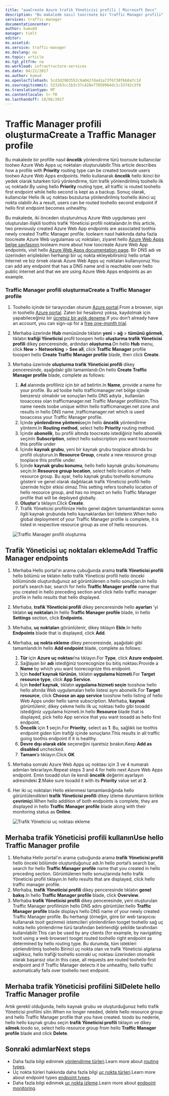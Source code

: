 ```yaml
---
title: "aaaCreate Azure trafik Yöneticisi profili | Microsoft Docs"
description: "Bu makalede nasıl toocreate bir Traffic Manager profili"
services: traffic-manager
documentationcenter: 
author: kumudd
manager: timlt
editor: 
ms.assetid: 
ms.service: traffic-manager
ms.devlang: na
ms.topic: article
ms.tgt_pltfrm: na
ms.workload: infrastructure-services
ms.date: 04/21/2017
ms.author: kumud
ms.openlocfilehash: 5cd3d2903552c9a0427da41a73f6f38f6b0afc1d
ms.sourcegitcommit: 523283cc1b3c37c428e77850964dc1c33742c5f0
ms.translationtype: MT
ms.contentlocale: tr-TR
ms.lasthandoff: 10/06/2017
---
```

# <a name="create-a-traffic-manager-profile"></a><span data-ttu-id="5b5a2-103">Traffic Manager profili oluşturma</span><span class="sxs-lookup"><span data-stu-id="5b5a2-103">Create a Traffic Manager profile</span></span>

<span data-ttu-id="5b5a2-104">Bu makalede bir profille nasıl **öncelik** yönlendirme türü tooroute kullanıcılar tootwo Azure Web Apps uç noktaları oluşturulabilir.</span><span class="sxs-lookup"><span data-stu-id="5b5a2-104">This article describes how a profile with **Priority** routing type can be created tooroute users tootwo Azure Web Apps endpoints.</span></span> <span data-ttu-id="5b5a2-105">Hello kullanarak **öncelik** hello ikinci bir yedek olarak tutarken türü yönlendirme, tüm trafik yönlendirilmiş toohello ilk uç noktadır.</span><span class="sxs-lookup"><span data-stu-id="5b5a2-105">By using hello **Priority** routing type, all traffic is routed toohello first endpoint while hello second is kept as a backup.</span></span> <span data-ttu-id="5b5a2-106">Sonuç olarak, kullanıcılar Hello ilk uç noktası bozulursa yönlendirilmiş toohello ikinci uç nokta olabilir.</span><span class="sxs-lookup"><span data-stu-id="5b5a2-106">As a result, users can be routed toohello second endpoint if hello first endpoint becomes unhealthy.</span></span>

<span data-ttu-id="5b5a2-107">Bu makalede, iki önceden oluşturulmuş Azure Web uygulaması yeni oluşturulan ilişkili toothis trafik Yöneticisi profili noktalarıdır.</span><span class="sxs-lookup"><span data-stu-id="5b5a2-107">In this article, two previously created Azure Web App endpoints are associated toothis newly created Traffic Manager profile.</span></span> <span data-ttu-id="5b5a2-108">toolearn nasıl hakkında daha fazla toocreate Azure Web uygulaması uç noktaları, ziyaret hello [Azure Web Apps belge sayfasının](https://docs.microsoft.com/azure/app-service-web/).</span><span class="sxs-lookup"><span data-stu-id="5b5a2-108">toolearn more about how toocreate Azure Web App endpoints, visit hello [Azure Web Apps documentation page](https://docs.microsoft.com/azure/app-service-web/).</span></span> <span data-ttu-id="5b5a2-109">Bir DNS adı ve üzerinden erişilebilen herhangi bir uç nokta ekleyebilirsiniz hello ortak Internet ve biz örnek olarak Azure Web Apps uç noktaları kullanıyoruz.</span><span class="sxs-lookup"><span data-stu-id="5b5a2-109">You can add any endpoint that has a DNS name and is reachable over hello public internet and that we are using Azure Web Apps endpoints as an example.</span></span>

### <a name="create-a-traffic-manager-profile"></a><span data-ttu-id="5b5a2-110">Traffic Manager profili oluşturma</span><span class="sxs-lookup"><span data-stu-id="5b5a2-110">Create a Traffic Manager profile</span></span>
1. <span data-ttu-id="5b5a2-111">Toohello içinde bir tarayıcıdan oturum [Azure portal](http://portal.azure.com).</span><span class="sxs-lookup"><span data-stu-id="5b5a2-111">From a browser, sign in toohello [Azure portal](http://portal.azure.com).</span></span> <span data-ttu-id="5b5a2-112">Zaten bir hesabınız yoksa, kaydolmak için yapabileceğiniz bir [ücretsiz bir aylık deneme](https://azure.microsoft.com/free/).</span><span class="sxs-lookup"><span data-stu-id="5b5a2-112">If you don’t already have an account, you can sign-up for a [free one-month trial](https://azure.microsoft.com/free/).</span></span> 
2. <span data-ttu-id="5b5a2-113">Merhaba üzerinde **Hub** menüsünde tıklatın **yeni** > **ağ** > **tümünü görmek**, tıklatın **trafiği Yöneticisi** profil tooopen hello **oluşturma trafik Yöneticisi profili** dikey penceresinde, ardından **oluşturma**.</span><span class="sxs-lookup"><span data-stu-id="5b5a2-113">On hello **Hub** menu, click **New** > **Networking** > **See all**, click **Traffic Manager** profile tooopen hello **Create Traffic Manager profile** blade, then click **Create**.</span></span>
3. <span data-ttu-id="5b5a2-114">Merhaba üzerinde **oluşturma trafik Yöneticisi profili** dikey penceresinde, aşağıdaki gibi tamamlandı:</span><span class="sxs-lookup"><span data-stu-id="5b5a2-114">On hello **Create Traffic Manager profile** blade, complete as follows:</span></span>
    1. <span data-ttu-id="5b5a2-115">**Ad** alanında profiliniz için bir ad belirtin.</span><span class="sxs-lookup"><span data-stu-id="5b5a2-115">In **Name**, provide a name for your profile.</span></span> <span data-ttu-id="5b5a2-116">Bu ad toobe hello trafficmanager.net bölge içinde benzersiz olmalıdır ve sonuçları hello DNS adıyla <name>, kullanılan tooaccess olan trafficmanager.net Traffic Manager profilinizin.</span><span class="sxs-lookup"><span data-stu-id="5b5a2-116">This name needs toobe unique within hello trafficmanager.net zone and results in hello DNS name <name>,trafficmanager.net which is used tooaccess your Traffic Manager profile.</span></span>
    2. <span data-ttu-id="5b5a2-117">İçinde **yönlendirme yöntemi**seçin hello **öncelik** yönlendirme yöntemi.</span><span class="sxs-lookup"><span data-stu-id="5b5a2-117">In **Routing method**, select hello **Priority** routing method.</span></span>
    3. <span data-ttu-id="5b5a2-118">İçinde **abonelik**, bu profili altında toocreate istediğiniz hello abonelik seçin</span><span class="sxs-lookup"><span data-stu-id="5b5a2-118">In **Subscription**, select hello subscription you want toocreate this profile under</span></span>
    4. <span data-ttu-id="5b5a2-119">İçinde **kaynak grubu**, yeni bir kaynak grubu tooplace altında bu profili oluşturun.</span><span class="sxs-lookup"><span data-stu-id="5b5a2-119">In **Resource Group**, create a new resource group tooplace this profile under.</span></span>
    5. <span data-ttu-id="5b5a2-120">İçinde **kaynak grubu konumu**, hello hello kaynak grubu konumunu seçin.</span><span class="sxs-lookup"><span data-stu-id="5b5a2-120">In **Resource group location**, select hello location of hello resource group.</span></span> <span data-ttu-id="5b5a2-121">Bu ayar, hello kaynak grubu toohello konumunu gösterir ve genel olarak dağıtılacak trafik Yöneticisi profili hello üzerinde hiçbir etkisi olmaz.</span><span class="sxs-lookup"><span data-stu-id="5b5a2-121">This setting refers toohello location of hello resource group, and has no impact on hello Traffic Manager profile that will be deployed globally.</span></span>
    6. <span data-ttu-id="5b5a2-122">**Oluştur**'a tıklayın.</span><span class="sxs-lookup"><span data-stu-id="5b5a2-122">Click **Create**.</span></span>
    7. <span data-ttu-id="5b5a2-123">Trafik Yöneticisi profilinize Hello genel dağıtım tamamlandıktan sonra ilgili kaynak grubunda hello kaynaklardan biri listelenir.</span><span class="sxs-lookup"><span data-stu-id="5b5a2-123">When hello global deployment of your Traffic Manager profile is complete, it is listed in respective resource group as one of hello resources.</span></span>

    ![Traffic Manager profili oluşturma](./media/traffic-manager-create-profile/Create-traffic-manager-profile.png)

## <a name="add-traffic-manager-endpoints"></a><span data-ttu-id="5b5a2-125">Trafik Yöneticisi uç noktaları ekleme</span><span class="sxs-lookup"><span data-stu-id="5b5a2-125">Add Traffic Manager endpoints</span></span>

1. <span data-ttu-id="5b5a2-126">Merhaba Hello portal'ın arama çubuğunda arama **trafik Yöneticisi profili** hello bölümü ve tıklatın hello trafik Yöneticisi profili hello önceki bölümünde oluşturduğunuz ad görüntülenen o hello sonuçları.</span><span class="sxs-lookup"><span data-stu-id="5b5a2-126">In hello portal’s search bar, search for hello **Traffic Manager profile** name that you created in hello preceding section and click hello traffic manager profile in hello results that hello displayed.</span></span>
2. <span data-ttu-id="5b5a2-127">Merhaba, **trafik Yöneticisi profili** dikey penceresinde hello **ayarları** 'yi tıklatın **uç noktaları**.</span><span class="sxs-lookup"><span data-stu-id="5b5a2-127">In hello **Traffic Manager profile** blade, in hello **Settings** section, click **Endpoints**.</span></span>
3. <span data-ttu-id="5b5a2-128">Merhaba, **uç noktaları** görüntülenir, dikey tıklayın **Ekle**.</span><span class="sxs-lookup"><span data-stu-id="5b5a2-128">In hello **Endpoints** blade that is displayed, click **Add**.</span></span>
4. <span data-ttu-id="5b5a2-129">Merhaba, **uç nokta ekleme** dikey penceresinde, aşağıdaki gibi tamamlandı:</span><span class="sxs-lookup"><span data-stu-id="5b5a2-129">In hello **Add endpoint** blade, complete as follows:</span></span>
    1. <span data-ttu-id="5b5a2-130">**Tür** için **Azure uç noktası**’na tıklayın.</span><span class="sxs-lookup"><span data-stu-id="5b5a2-130">For **Type**, click **Azure endpoint**.</span></span>
    2. <span data-ttu-id="5b5a2-131">Sağlayan bir **adı** istediğiniz toorecognize bu bitiş noktası.</span><span class="sxs-lookup"><span data-stu-id="5b5a2-131">Provide a **Name** by which you want toorecognize this endpoint.</span></span>
    3. <span data-ttu-id="5b5a2-132">İçin **hedef kaynak türünün**, tıklatın **uygulama hizmeti**.</span><span class="sxs-lookup"><span data-stu-id="5b5a2-132">For **Target resource type**, click **App Service**.</span></span>
    4. <span data-ttu-id="5b5a2-133">İçin **hedef kaynak**, tıklatın **uygulama hizmeti seçin** tooshow hello hello altında Web uygulamaları hello listesi aynı abonelik.</span><span class="sxs-lookup"><span data-stu-id="5b5a2-133">For **Target resource**, click **Choose an app service** tooshow hello listing of hello Web Apps under hello same subscription.</span></span> <span data-ttu-id="5b5a2-134">Merhaba, **kaynak** görüntülenir, dikey çekme hello ilk uç noktası hello gibi tooadd istediğiniz uygulama hizmeti.</span><span class="sxs-lookup"><span data-stu-id="5b5a2-134">In hello **Resource** blade that is displayed, pick hello App service that you want tooadd as hello first endpoint.</span></span>
    5. <span data-ttu-id="5b5a2-135">**Öncelik** için **1** seçin.</span><span class="sxs-lookup"><span data-stu-id="5b5a2-135">For **Priority**, select as **1**.</span></span> <span data-ttu-id="5b5a2-136">Bu, sağlıklı ise toothis endpoint giden tüm trafiği içinde sonuçlanır.</span><span class="sxs-lookup"><span data-stu-id="5b5a2-136">This results in all traffic going toothis endpoint if it is healthy.</span></span>
    6. <span data-ttu-id="5b5a2-137">**Devre dışı olarak ekle** seçeneğini işaretsiz bırakın.</span><span class="sxs-lookup"><span data-stu-id="5b5a2-137">Keep **Add as disabled** unchecked.</span></span>
    7. <span data-ttu-id="5b5a2-138">**Tamam**’a tıklayın.</span><span class="sxs-lookup"><span data-stu-id="5b5a2-138">Click **OK**</span></span>
5.  <span data-ttu-id="5b5a2-139">Merhaba sonraki Azure Web Apps uç noktası için 3 ve 4 numaralı adımları tekrarlayın.</span><span class="sxs-lookup"><span data-stu-id="5b5a2-139">Repeat steps 3 and 4 for hello next Azure Web Apps endpoint.</span></span> <span data-ttu-id="5b5a2-140">Emin tooadd olun ile kendi **öncelik** değerini ayarlayın adresindeki **2**.</span><span class="sxs-lookup"><span data-stu-id="5b5a2-140">Make sure tooadd it with its **Priority** value set at **2**.</span></span>
6.  <span data-ttu-id="5b5a2-141">Her iki uç noktaları Hello eklenmesi tamamlandığında hello görüntülendikleri **trafik Yöneticisi profili** dikey izleme durumlarını birlikte **çevrimiçi**.</span><span class="sxs-lookup"><span data-stu-id="5b5a2-141">When hello addition of both endpoints is complete, they are displayed in hello **Traffic Manager profile** blade along with their monitoring status as **Online**.</span></span>

    ![Trafik Yöneticisi uç noktası ekleme](./media/traffic-manager-create-profile/add-traffic-manager-endpoint.png)

## <a name="use-hello-traffic-manager-profile"></a><span data-ttu-id="5b5a2-143">Merhaba trafik Yöneticisi profili kullanın</span><span class="sxs-lookup"><span data-stu-id="5b5a2-143">Use hello Traffic Manager profile</span></span>
1.  <span data-ttu-id="5b5a2-144">Merhaba Hello portal'ın arama çubuğunda arama **trafik Yöneticisi profili** hello önceki bölümde oluşturduğunuz adı.</span><span class="sxs-lookup"><span data-stu-id="5b5a2-144">In hello portal’s search bar, search for hello **Traffic Manager profile** name that you created in hello preceding section.</span></span> <span data-ttu-id="5b5a2-145">Görüntülenen hello sonuçlarında hello trafik Yöneticisi profili tıklayın.</span><span class="sxs-lookup"><span data-stu-id="5b5a2-145">In hello results that are displayed, click hello traffic manager profile.</span></span>
2. <span data-ttu-id="5b5a2-146">Merhaba, **trafik Yöneticisi profili** dikey penceresinde tıklatın **genel bakış**.</span><span class="sxs-lookup"><span data-stu-id="5b5a2-146">In hello **Traffic Manager profile** blade, click **Overview**.</span></span>
3. <span data-ttu-id="5b5a2-147">Merhaba **trafik Yöneticisi profili** dikey penceresinde, yeni oluşturulan Traffic Manager profilinizin hello DNS adını görüntüler.</span><span class="sxs-lookup"><span data-stu-id="5b5a2-147">hello **Traffic Manager profile** blade displays hello DNS name of your newly created Traffic Manager profile.</span></span> <span data-ttu-id="5b5a2-148">Bu herhangi (örneğin, göre bir web tarayıcısı kullanarak tooit gezinme) istemcileri yönlendirilen tooget toohello sağ uç nokta hello yönlendirme türü tarafından belirlendiği şekilde tarafından kullanılabilir.</span><span class="sxs-lookup"><span data-stu-id="5b5a2-148">This can be used by any clients (for example, by navigating tooit using a web browser) tooget routed toohello right endpoint as determined by hello routing type.</span></span> <span data-ttu-id="5b5a2-149">Bu durumda, tüm istekleri yönlendirilmiş toohello Birinci uç nokta olan ve trafik Yöneticisi algılarsa sağlıksız, hello trafiği toohello sonraki uç noktası üzerinden otomatik olarak başarısız olur.</span><span class="sxs-lookup"><span data-stu-id="5b5a2-149">In this case, all requests are routed toohello first endpoint and if Traffic Manager detects it be unhealthy, hello traffic automatically fails over toohello next endpoint.</span></span>

## <a name="delete-hello-traffic-manager-profile"></a><span data-ttu-id="5b5a2-150">Merhaba trafik Yöneticisi profilini Sil</span><span class="sxs-lookup"><span data-stu-id="5b5a2-150">Delete hello Traffic Manager profile</span></span>
<span data-ttu-id="5b5a2-151">Artık gerekli olduğunda, hello kaynak grubu ve oluşturduğunuz hello trafik Yöneticisi profilini silin.</span><span class="sxs-lookup"><span data-stu-id="5b5a2-151">When no longer needed, delete hello resource group and hello Traffic Manager profile that you have created.</span></span> <span data-ttu-id="5b5a2-152">toodo bu nedenle, hello hello kaynak grubu seçin **trafik Yöneticisi profili** tıklayın ve dikey **silmek**.</span><span class="sxs-lookup"><span data-stu-id="5b5a2-152">toodo so, select hello resource group from hello **Traffic Manager profile** blade and click **Delete**.</span></span>

## <a name="next-steps"></a><span data-ttu-id="5b5a2-153">Sonraki adımlar</span><span class="sxs-lookup"><span data-stu-id="5b5a2-153">Next steps</span></span>

- <span data-ttu-id="5b5a2-154">Daha fazla bilgi edinmek [yönlendirme türleri](traffic-manager-routing-methods.md).</span><span class="sxs-lookup"><span data-stu-id="5b5a2-154">Learn more about [routing types](traffic-manager-routing-methods.md).</span></span>
- <span data-ttu-id="5b5a2-155">Uç nokta türleri hakkında daha fazla bilgi [uç nokta türleri](traffic-manager-endpoint-types.md).</span><span class="sxs-lookup"><span data-stu-id="5b5a2-155">Learn more about endpoint types [endpoint types](traffic-manager-endpoint-types.md).</span></span>
- <span data-ttu-id="5b5a2-156">Daha fazla bilgi edinmek [uç nokta izleme](traffic-manager-monitoring.md).</span><span class="sxs-lookup"><span data-stu-id="5b5a2-156">Learn more about [endpoint monitoring](traffic-manager-monitoring.md).</span></span>



